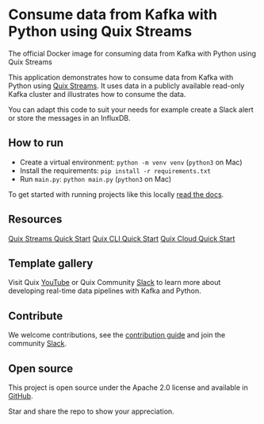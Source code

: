 # Consume data from Kafka with Python using Quix Streams

The official Docker image for consuming data from Kafka with Python using Quix Streams

This application demonstrates how to consume data from Kafka with Python using [Quix Streams](https://quix.io/docs/quix-streams/introduction.html). It uses data in a publicly available read-only Kafka cluster and illustrates how to consume the data.

You can adapt this code to suit your needs for example create a Slack alert or store the messages in an InfluxDB.

## How to run

 - Create a virtual environment: `python -m venv venv` (`python3` on Mac)
 - Install the requirements: `pip install -r requirements.txt`
 - Run `main.py`: `python main.py` (`python3` on Mac)

To get started with running projects like this locally [read the docs](https://quix.io/docs/quix-cli/overview.html).

## Resources

[Quix Streams Quick Start](https://quix.io/docs/get-started/quix-start.html)
[Quix CLI Quick Start](https://quix.io/docs/quix-cli/cli-quickstart.html)
[Quix Cloud Quick Start](https://quix.io/docs/quix-cloud/quickstart.html)

## Template gallery

Visit Quix [YouTube](https://www.youtube.com/@QuixStreams) or Quix Community [Slack](https://quix.io/slack-invite?_gl=1*x8ux8c*_gcl_au*MTQ2NjM5MDQ2OS4xNzE3NTE4ODI5*_ga*MTA3MDczODk0LjE3MTc1MTg4Mjk.*_ga_BFBHQ33YP1*MTcyMTExODAzNS40NC4xLjE3MjExMTgzNjIuMC4wLjA.&_ga=docker_reg_1) to learn more about developing real-time data pipelines with Kafka and Python.

## Contribute

We welcome contributions, see the [contribution guide](https://github.com/quixio/quix-streams/blob/main/CONTRIBUTING.md) and join the community [Slack](https://quix.io/slack-invite?_gl=1*x8ux8c*_gcl_au*MTQ2NjM5MDQ2OS4xNzE3NTE4ODI5*_ga*MTA3MDczODk0LjE3MTc1MTg4Mjk.*_ga_BFBHQ33YP1*MTcyMTExODAzNS40NC4xLjE3MjExMTgzNjIuMC4wLjA.&_ga=docker_reg_1).

## Open source

This project is open source under the Apache 2.0 license and available in [GitHub](https://github.com/quixio/quix-streams).

Star and share the repo to show your appreciation.
